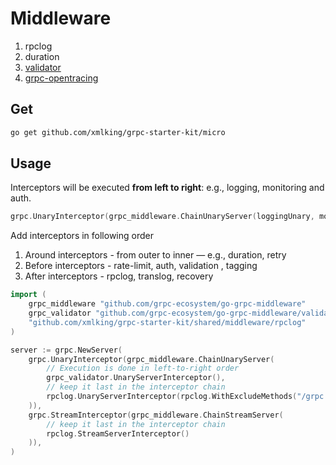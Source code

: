 # Middleware

1. rpclog
2. duration
3. [validator](github.com/grpc-ecosystem/go-grpc-middleware/validator)
4. [grpc-opentracing](https://github.com/grpc-ecosystem/grpc-opentracing)

## Get

```bash
go get github.com/xmlking/grpc-starter-kit/micro
```

## Usage

Interceptors will be executed **from left to right**: e.g., logging, monitoring and auth.
```go
grpc.UnaryInterceptor(grpc_middleware.ChainUnaryServer(loggingUnary, monitoringUnary, authUnary),)
```

Add interceptors in following order
1. Around interceptors - from outer to inner — e.g., duration,  retry  
2. Before interceptors - rate-limit, auth, validation , tagging 
3. After interceptors - rpclog, translog, recovery

```go
import (
    grpc_middleware "github.com/grpc-ecosystem/go-grpc-middleware"
    grpc_validator "github.com/grpc-ecosystem/go-grpc-middleware/validator"
    "github.com/xmlking/grpc-starter-kit/shared/middleware/rpclog"
)

server := grpc.NewServer(
    grpc.UnaryInterceptor(grpc_middleware.ChainUnaryServer(
        // Execution is done in left-to-right order
        grpc_validator.UnaryServerInterceptor(),
        // keep it last in the interceptor chain
        rpclog.UnaryServerInterceptor(rpclog.WithExcludeMethods("/grpc.health.v1.Health/Check", "/api.MyService/*")),
    )),
    grpc.StreamInterceptor(grpc_middleware.ChainStreamServer(
        // keep it last in the interceptor chain
        rpclog.StreamServerInterceptor()
    )),
)
```
